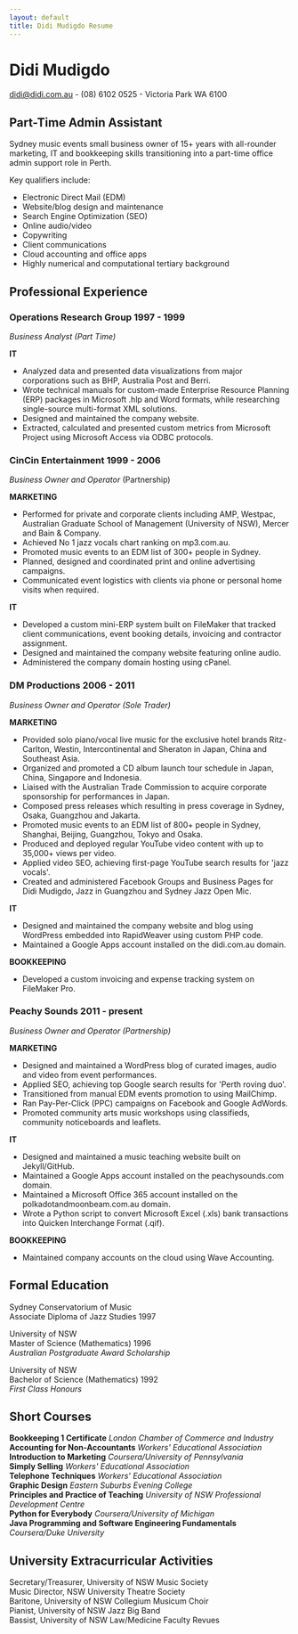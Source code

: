 ```yaml
---
layout: default
title: Didi Mudigdo Resume
---
```


# Didi Mudigdo

didi@didi.com.au - (08) 6102 0525 - Victoria Park WA 6100

## Part-Time Admin Assistant

Sydney music events small business owner of 15+ years with all-rounder marketing, IT and bookkeeping skills transitioning into a part-time office admin support role in Perth.

Key qualifiers include:

* Electronic Direct Mail (EDM)
* Website/blog design and maintenance
* Search Engine Optimization (SEO)
* Online audio/video
* Copywriting
* Client communications
* Cloud accounting and office apps
* Highly numerical and computational tertiary background

## Professional Experience

### Operations Research Group 1997 - 1999
*Business Analyst (Part Time)*

**IT**  
* Analyzed data and presented data visualizations from major corporations such as BHP, Australia Post and Berri.
* Wrote technical manuals for custom-made Enterprise Resource Planning (ERP) packages in Microsoft .hlp and Word formats, while researching single-source multi-format XML solutions.
* Designed and maintained the company website.
* Extracted, calculated and presented custom metrics from Microsoft Project using Microsoft Access via ODBC protocols.

### CinCin Entertainment 1999 - 2006
*Business Owner and Operator* (Partnership)

**MARKETING**  
* Performed for private and corporate clients including AMP, Westpac, Australian Graduate School of Management (University of NSW), Mercer and Bain & Company.
* Achieved No 1 jazz vocals chart ranking on mp3.com.au.
* Promoted music events to an EDM list of 300+ people in Sydney.
* Planned, designed and coordinated print and online advertising campaigns.
* Communicated event logistics with clients via phone or personal home visits when required.

**IT**  
* Developed a custom mini-ERP system built on FileMaker that tracked client communications, event booking details, invoicing and contractor assignment.
* Designed and maintained the company website featuring online audio.
* Administered the company domain hosting using cPanel.

### DM Productions 2006 - 2011
*Business Owner and Operator (Sole Trader)*

**MARKETING**  
* Provided solo piano/vocal live music for the exclusive hotel brands Ritz-Carlton, Westin, Intercontinental and Sheraton in Japan, China and Southeast Asia.
* Organized and promoted a CD album launch tour schedule in Japan, China, Singapore and Indonesia.
* Liaised with the Australian Trade Commission to acquire corporate sponsorship for performances in Japan.
* Composed press releases which resulting in press coverage in Sydney, Osaka, Guangzhou and Jakarta.
* Promoted music events to an EDM list of 800+ people in Sydney, Shanghai, Beijing, Guangzhou, Tokyo and Osaka.
* Produced and deployed regular YouTube video content with up to 35,000+ views per video.
* Applied video SEO, achieving first-page YouTube search results for 'jazz vocals'.
* Created and administered Facebook Groups and Business Pages for Didi Mudigdo, Jazz in Guangzhou and Sydney Jazz Open Mic.

**IT**  
* Designed and maintained the company website and blog using WordPress embedded into RapidWeaver using custom PHP code.
* Maintained a Google Apps account installed on the didi.com.au domain.

**BOOKKEEPING**  
* Developed a custom invoicing and expense tracking system on FileMaker Pro.

### Peachy Sounds 2011 - present
*Business Owner and Operator (Partnership)*

**MARKETING**  
* Designed and maintained a WordPress blog of curated images, audio and video from event performances.
* Applied SEO, achieving top Google search results for 'Perth roving duo'. 
* Transitioned from manual EDM events promotion to using MailChimp.
* Ran Pay-Per-Click (PPC) campaigns on Facebook and Google AdWords.
* Promoted community arts music workshops using classifieds, community noticeboards and leaflets.

**IT**  
* Designed and maintained a music teaching website built on Jekyll/GitHub.
* Maintained a Google Apps account installed on the peachysounds.com domain.
* Maintained a Microsoft Office 365 account installed on the polkadotandmoonbeam.com.au domain.
* Wrote a Python script to convert Microsoft Excel (.xls) bank transactions into Quicken Interchange Format (.qif).

**BOOKKEEPING**  
* Maintained company accounts on the cloud using Wave Accounting.

## Formal Education

Sydney Conservatorium of Music  
Associate Diploma of Jazz Studies 1997  

University of NSW  
Master of Science (Mathematics) 1996  
*Australian Postgraduate Award Scholarship*

University of NSW  
Bachelor of Science (Mathematics) 1992  
*First Class Honours*	

## Short Courses

**Bookkeeping 1 Certificate** *London Chamber of Commerce and Industry*  
**Accounting for Non-Accountants** *Workers' Educational Association*  
**Introduction to Marketing** *Coursera/University of Pennsylvania*  
**Simply Selling** *Workers' Educational Association*  
**Telephone Techniques** *Workers' Educational Association*  
**Graphic Design** *Eastern Suburbs Evening College*  
**Principles and Practice of Teaching** *University of NSW Professional Development Centre*  
**Python for Everybody** *Coursera/University of Michigan*  
**Java Programming and Software Engineering Fundamentals** *Coursera/Duke University*  

## University Extracurricular Activities

Secretary/Treasurer, University of NSW Music Society  
Music Director, NSW University Theatre Society  
Baritone, University of NSW Collegium Musicum Choir  
Pianist, University of NSW Jazz Big Band  
Bassist, University of NSW Law/Medicine Faculty Revues  